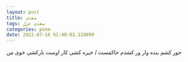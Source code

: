 ```yaml
---
layout: post
title: سعدی
tags: سعدی غزل
categories: poem
date: 2022-07-16 01:49:03.119099
---
```


جور کشم بنده وار ور کشدم حاکمست / خیره کشی کار اوست بارکشی خوی من